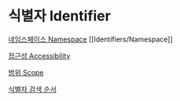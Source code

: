 # 식별자 Identifier

[네임스페이스 Namespace](Identifiers/Namespace.md)
[[Identifiers/Namespace]]

[접근성 Accessibility](Identifiers/Accessibility.md)

[범위 Scope](Identifiers/Scope.md)

[식별자 검색 순서](Identifiers/Identifier%20search%20order.md)
